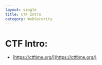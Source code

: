 ```yaml
---
layout: single
title: CTF Intro
category: WebSecurity
---
```


# CTF Intro:
  - [https://ctftime.org/](https://ctftime.org/)
